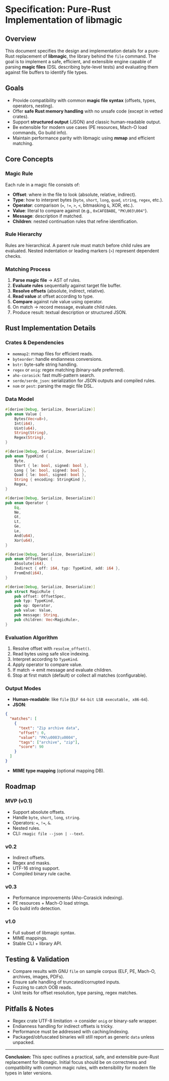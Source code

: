 # Specification: Pure-Rust Implementation of libmagic

## Overview

This document specifies the design and implementation details for a pure-Rust replacement of **libmagic**, the library behind the `file` command. The goal is to implement a safe, efficient, and extensible engine capable of parsing **magic files** (DSL describing byte-level tests) and evaluating them against file buffers to identify file types.

## Goals

- Provide compatibility with common **magic file syntax** (offsets, types, operators, nesting).
- Offer **safe Rust memory handling** with no unsafe code (except in vetted crates).
- Support **structured output** (JSON) and classic human-readable output.
- Be extensible for modern use cases (PE resources, Mach-O load commands, Go build info).
- Maintain performance parity with libmagic using **mmap** and efficient matching.

## Core Concepts

### Magic Rule

Each rule in a magic file consists of:

- **Offset**: where in the file to look (absolute, relative, indirect).
- **Type**: how to interpret bytes (`byte`, `short`, `long`, `quad`, `string`, `regex`, etc.).
- **Operator**: comparison (`=`, `!=`, `>`, `<`, bitmasking `&`, XOR, etc.).
- **Value**: literal to compare against (e.g., `0xCAFEBABE`, `"PK\003\004"`).
- **Message**: description if matched.
- **Children**: nested continuation rules that refine identification.

### Rule Hierarchy

Rules are hierarchical. A parent rule must match before child rules are evaluated. Nested indentation or leading markers (`>`) represent dependent checks.

### Matching Process

1. **Parse magic file** → AST of rules.
2. **Evaluate rules** sequentially against target file buffer.
3. **Resolve offsets** (absolute, indirect, relative).
4. **Read value** at offset according to type.
5. **Compare** against rule value using operator.
6. On match → record message, evaluate child rules.
7. Produce result: textual description or structured JSON.

## Rust Implementation Details

### Crates & Dependencies

- `memmap2`: mmap files for efficient reads.
- `byteorder`: handle endianness conversions.
- `bstr`: byte-safe string handling.
- `regex` or `onig`: regex matching (binary-safe preferred).
- `aho-corasick`: fast multi-pattern search.
- `serde/serde_json`: serialization for JSON outputs and compiled rules.
- `nom` or `pest`: parsing the magic file DSL.

### Data Model

```rust
#[derive(Debug, Serialize, Deserialize)]
pub enum Value {
    Bytes(Vec<u8>),
    Int(i64),
    Uint(u64),
    String(String),
    Regex(String),
}

#[derive(Debug, Serialize, Deserialize)]
pub enum TypeKind {
    Byte,
    Short { le: bool, signed: bool },
    Long { le: bool, signed: bool },
    Quad { le: bool, signed: bool },
    String { encoding: StringKind },
    Regex,
}

#[derive(Debug, Serialize, Deserialize)]
pub enum Operator {
    Eq,
    Ne,
    Gt,
    Lt,
    Ge,
    Le,
    And(u64),
    Xor(u64),
}

#[derive(Debug, Serialize, Deserialize)]
pub enum OffsetSpec {
    Absolute(i64),
    Indirect { off: i64, typ: TypeKind, add: i64 },
    FromEnd(i64),
}

#[derive(Debug, Serialize, Deserialize)]
pub struct MagicRule {
    pub offset: OffsetSpec,
    pub typ: TypeKind,
    pub op: Operator,
    pub value: Value,
    pub message: String,
    pub children: Vec<MagicRule>,
}
```

### Evaluation Algorithm

1. Resolve offset with `resolve_offset()`.
2. Read bytes using safe slice indexing.
3. Interpret according to `TypeKind`.
4. Apply operator to compare value.
5. If match → emit message and evaluate children.
6. Stop at first match (default) or collect all matches (configurable).

### Output Modes

- **Human-readable**: like `file` (`ELF 64-bit LSB executable, x86-64`).
- **JSON**:

```json
{
  "matches": [
    {
      "text": "Zip archive data",
      "offset": 0,
      "value": "PK\u0003\u0004",
      "tags": ["archive", "zip"],
      "score": 90
    }
  ]
}
```

- **MIME type mapping** (optional mapping DB).

## Roadmap

### MVP (v0.1)

- Support absolute offsets.
- Handle `byte`, `short`, `long`, `string`.
- Operators: `=`, `!=`, `&`.
- Nested rules.
- CLI: `rmagic file --json | --text`.

### v0.2

- Indirect offsets.
- Regex and masks.
- UTF-16 string support.
- Compiled binary rule cache.

### v0.3

- Performance improvements (Aho-Corasick indexing).
- PE resources + Mach-O load strings.
- Go build info detection.

### v1.0

- Full subset of libmagic syntax.
- MIME mappings.
- Stable CLI + library API.

## Testing & Validation

- Compare results with GNU `file` on sample corpus (ELF, PE, Mach-O, archives, images, PDFs).
- Ensure safe handling of truncated/corrupted inputs.
- Fuzzing to catch OOB reads.
- Unit tests for offset resolution, type parsing, regex matches.

## Pitfalls & Notes

- Regex crate UTF-8 limitation → consider `onig` or binary-safe wrapper.
- Endianness handling for indirect offsets is tricky.
- Performance must be addressed with caching/indexing.
- Packaged/obfuscated binaries will still report as generic `data` unless unpacked.

---
**Conclusion:** This spec outlines a practical, safe, and extensible pure-Rust replacement for libmagic. Initial focus should be on correctness and compatibility with common magic rules, with extensibility for modern file types in later versions.
